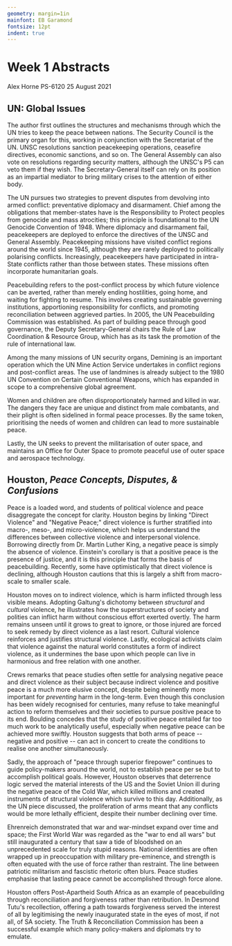 ```yaml
---
geometry: margin=1in
mainfont: EB Garamond
fontsize: 12pt
indent: true
---
```


# Week 1 Abstracts
Alex Horne
PS-6120
25 August 2021

## UN: Global Issues

The author first outlines the structures and mechanisms through which the UN tries to keep the peace between nations. The Security Council is the primary organ for this, working in conjunction with the Secretariat of the UN. UNSC resolutions sanction peacekeeping operations, ceasefire directives, economic sanctions, and so on. The General Assembly can also vote on resolutions regarding security matters, although the UNSC's P5 can veto them if they wish. The Secretary-General itself can rely on its position as an impartial mediator to bring military crises to the attention of either body.

The UN pursues two strategies to prevent disputes from devolving into armed conflict: preventative diplomacy and disarmament. Chief among the obligations that member-states have is the Responsibility to Protect peoples from genocide and mass atrocities; this principle is foundational to the UN Genocide Convention of 1948. Where diplomacy and disarmament fail, peacekeepers are deployed to enforce the directives of the UNSC and General Assembly. Peacekeeping missions have visited conflict regions around the world since 1945, although they are rarely deployed to politically polarising conflicts. Increasingly, peacekeepers have participated in intra-State conflicts rather than those between states. These missions often incorporate humanitarian goals.

Peacebuilding refers to the post-conflict process by which future violence can be averted, rather than merely ending hostilities, going home, and waiting for fighting to resume. This involves creating sustainable governing institutions, apportioning responsibility for conflicts, and promoting reconciliation between aggrieved parties. In 2005, the UN Peacebuilding Commission was established. As part of building peace through good governance, the Deputy Secretary-General chairs the Rule of Law Coordination \& Resource Group, which has as its task the promotion of the rule of international law.

Among the many missions of UN security organs, Demining is an important operation which the UN Mine Action Service undertakes in conflict regions and post-conflict areas. The use of landmines is already subject to the 1980 UN Convention on Certain Conventional Weapons, which has expanded in scope to a comprehensive global agreement. 

Women and children are often disproportionately harmed and killed in war. The dangers they face are unique and distinct from male combatants, and their plight is often sidelined in formal peace processes. By the same token, prioritising the needs of women and children can lead to more sustainable peace.

Lastly, the UN seeks to prevent the militarisation of outer space, and maintains an Office for Outer Space to promote peaceful use of outer space and aerospace technology.

## Houston, *Peace Concepts, Disputes, \& Confusions*

Peace is a loaded word, and students of political violence and peace disaggregate the concept for clarity. Houston begins by linking "Direct Violence" and "Negative Peace;" direct violence is further stratified into macro-, meso-, and micro-violence, which helps us understand the differences between collective violence and interpersonal violence. Borrowing directly from Dr. Martin Luther King, a negative peace is simply the absence of violence. Einstein's corollary is that a positive peace is the presence of justice, and it is this principle that forms the basis of peacebuilding. Recently, some have optimistically that direct violence is declining, although Houston cautions that this is largely a shift from macro-scale to smaller scale.

Houston moves on to indirect violence, which is harm inflicted through less visible means. Adopting Galtung's dichotomy between *structural* and *cultural* violence, he illustrates how the superstructures of society and polities can inflict harm without conscious effort exerted overtly. The harm remains unseen until it grows to great to ignore, or those injured are forced to seek remedy by direct violence as a last resort. Cultural violence reinforces and justifies structural violence. Lastly, ecological activists claim that violence against the natural world constitutes a form of indirect violence, as it undermines the base upon which people can live in harmonious and free relation with one another.

Crews remarks that peace studies often settle for analysing negative peace and direct violence as their subject because indirect violence and positive peace is a much more elusive concept, despite being eminently more important for *preventing* harm in the long-term. Even though this conclusion has been widely recognised for centuries, many refuse to take meaningful action to reform themselves and their societies to pursue positive peace to its end. Boulding concedes that the study of positive peace entailed far too much work to be analytically useful, especially when negative peace can be achieved more swiftly. Houston suggests that both arms of peace -- negative and positive -- can act in concert to create the conditions to realise one another simultaneously.

Sadly, the approach of "peace through superior firepower" continues to guide policy-makers around the world, not to establish peace per se but to accomplish political goals. However, Houston observes that deterrence logic served the material interests of the US and the Soviet Union ill during the negative peace of the Cold War, which killed millions and created instruments of structural violence which survive to this day. Additionally, as the UN piece discussed, the proliferation of arms meant that any conflicts would be more lethally efficient, despite their number declining over time.

Ehrenreich demonstrated that war and war-mindset expand over time and space; the First World War was regarded as the "war to end all wars" but still inaugurated a century that saw a tide of bloodshed on an unprecedented scale for truly stupid reasons. National identities are often wrapped up in preoccupation with military pre-eminence, and strength is often equated with the use of force rather than restraint. The line between patriotic militarism and fascistic rhetoric often blurs. Peace studies emphasise that lasting peace cannot be accomplished through force alone.

Houston offers Post-Apartheid South Africa as an example of peacebuilding through reconciliation and forgiveness rather than retribution. In Desmond Tutu's recollection, offering a path towards forgiveness served the interest of all by legitimising the newly inaugurated state in the eyes of most, if not all, of SA society. The Truth \& Reconciliation Commission has been a successful example which many policy-makers and diplomats try to emulate.
